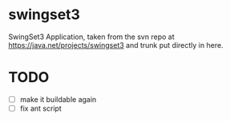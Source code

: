 # swingset3 #

SwingSet3 Application, taken from the svn repo at https://java.net/projects/swingset3 and trunk put directly in here.

# TODO #

 - [ ] make it buildable again
 - [ ] fix ant script

